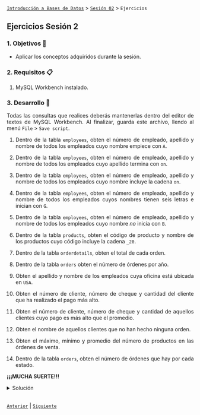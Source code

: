 [`Introducción a Bases de Datos`](../../Readme.md) > [`Sesión 02`](../Readme.md) > `Ejercicios`
	
## Ejercicios Sesión 2

<div style="text-align: justify;">

### 1. Objetivos :dart:

- Aplicar los conceptos adquiridos durante la sesión.

### 2. Requisitos :clipboard:

1. MySQL Workbench instalado.

### 3. Desarrollo :rocket:

Todas las consultas que realices deberás mantenerlas dentro del editor de textos de MySQL Workbench. Al finalizar, guarda este archivo, llendo al menú `File` > `Save script`. 

1. Dentro de la tabla `employees`, obten el número de empleado, apellido y nombre de todos los empleados cuyo nombre empiece con `A`.

2. Dentro de la tabla `employees`, obten el número de empleado, apellido y nombre de todos los empleados cuyo apellido termina con `on`.

3. Dentro de la tabla `employees`, obten el número de empleado, apellido y nombre de todos los empleados cuyo nombre incluye la cadena `on`.

4. Dentro de la tabla `employees`, obten el número de empleado, apellido y nombre de todos los empleados cuyos nombres tienen seis letras e inician con `G`.

5. Dentro de la tabla `employees`, obten el número de empleado, apellido y nombre de todos los empleados cuyo nombre *no* inicia con `B`.

6. Dentro de la tabla `products`, obten el código de producto y nombre de los productos cuyo código incluye la cadena `_20`.

7. Dentro de la tabla `orderdetails`, obten el total de cada orden.

8. Dentro de la tabla `orders` obten el número de órdenes por año.

9. Obten el apellido y nombre de los empleados cuya oficina está ubicada en `USA`.

10. Obten el número de cliente, número de cheque y cantidad del cliente que ha realizado el pago más alto.

11. Obten el número de cliente, número de cheque y cantidad de aquellos clientes cuyo pago es más alto que el promedio.

12. Obten el nombre de aquellos clientes que no han hecho ninguna orden.

13. Obten el máximo, mínimo y promedio del número de productos en las órdenes de venta.

14. Dentro de la tabla `orders`, obten el número de órdenes que hay por cada estado.

**¡¡¡MUCHA SUERTE!!!**

<details><summary>Solución</summary>
<br/>

[**Revisa el script con las soluciones**](solucion.sql)

<p>

</p>
</details> 

<br/>

[`Anterior`](../Readme.md#3-proyecto-hammer) | [`Siguiente`](../Readme.md#4-postwork-memo)            

</div>
